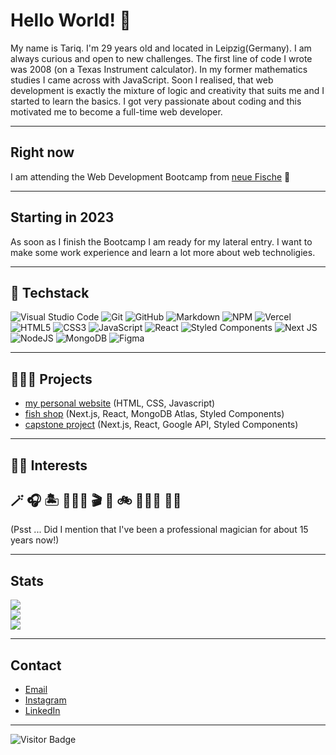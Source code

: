# Hello World! 👋

My name is Tariq. I'm 29 years old and located in Leipzig(Germany). I am always curious and open to new challenges. The first line of code I wrote was 2008 (on a Texas Instrument calculator). In my former mathematics studies I came across with JavaScript. Soon I realised, that web development is exactly the mixture of logic and creativity that suits me and I started to learn the basics. I got very passionate about coding and this motivated me to become a full-time web developer.

<hr>

## Right now 
I am attending the Web Development Bootcamp from [neue Fische](https://www.neuefische.de/) 🐬

<hr>

## Starting in 2023 
As soon as I finish the Bootcamp I am ready for my lateral entry. I want to make some work experience and learn a lot more about web technoligies.

<hr>

## 🧠 Techstack

![Visual Studio Code](https://img.shields.io/badge/Visual%20Studio%20Code-0078d7.svg?style=for-the-badge&logo=visual-studio-code&logoColor=white) 
![Git](https://img.shields.io/badge/git-%23F05033.svg?style=for-the-badge&logo=git&logoColor=white) 
![GitHub](https://img.shields.io/badge/github-%23121011.svg?style=for-the-badge&logo=github&logoColor=white) 
![Markdown](https://img.shields.io/badge/markdown-%23000000.svg?style=for-the-badge&logo=markdown&logoColor=white) 
![NPM](https://img.shields.io/badge/NPM-%23000000.svg?style=for-the-badge&logo=npm&logoColor=white)
![Vercel](https://img.shields.io/badge/vercel-%23000000.svg?style=for-the-badge&logo=vercel&logoColor=white) 
![HTML5](https://img.shields.io/badge/html5-%23E34F26.svg?style=for-the-badge&logo=html5&logoColor=white) 
![CSS3](https://img.shields.io/badge/css3-%231572B6.svg?style=for-the-badge&logo=css3&logoColor=white)
![JavaScript](https://img.shields.io/badge/javascript-%23323330.svg?style=for-the-badge&logo=javascript&logoColor=%23F7DF1E)
![React](https://img.shields.io/badge/react-%2320232a.svg?style=for-the-badge&logo=react&logoColor=%2361DAFB) 
![Styled Components](https://img.shields.io/badge/styled--components-DB7093?style=for-the-badge&logo=styled-components&logoColor=white)
![Next JS](https://img.shields.io/badge/Next-black?style=for-the-badge&logo=next.js&logoColor=white)
![NodeJS](https://img.shields.io/badge/node.js-6DA55F?style=for-the-badge&logo=node.js&logoColor=white) 
![MongoDB](https://img.shields.io/badge/MongoDB-%234ea94b.svg?style=for-the-badge&logo=mongodb&logoColor=white)
![Figma](https://img.shields.io/badge/figma-%23F24E1E.svg?style=for-the-badge&logo=figma&logoColor=white)

<hr>

## 👨🏻‍💻 Projects

- [my personal website](https://my-first-personal-website.vercel.app) (HTML, CSS, Javascript)
- [fish shop](fish-shop-two.vercel.app) (Next.js, React, MongoDB Atlas, Styled Components)
- [capstone project](capstone-project-brown-xi.vercel.app) (Next.js, React, Google API, Styled Components)

<hr>

## 🫶🏼 Interests 
## 🪄 🎧 🏝 👨🏻‍💻 🎬 🍔 🚲 🏊🏼‍♂️ 🧗🏼
(Psst ... Did I mention that I've been a professional magician for about 15 years now!)

<hr>

## Stats
![](https://github-readme-stats.vercel.app/api?username=TariqAlQadi&theme=vision-friendly-dark&hide_border=false&include_all_commits=true&count_private=true)<br/>
![](https://github-readme-streak-stats.herokuapp.com/?user=TariqAlQadi&theme=vision-friendly-dark&hide_border=false)<br/>
![](https://github-readme-stats.vercel.app/api/top-langs/?username=TariqAlQadi&theme=vision-friendly-dark&hide_border=false&include_all_commits=true&count_private=true&layout=compact)

<hr>

## Contact 
- [Email](mailto:tariqalqadi@gmx.de)
- [Instagram](https://www.instagram.com/p.i.p.a.p.o/)
- [LinkedIn](https://www.linkedin.com/in/tariq-al-qadi-22b306262/)

<hr>

![Visitor Badge](https://visitor-badge.laobi.icu/badge?page_id=TariqAlQadi.TariqAlQadi)
